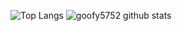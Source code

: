 ![Top Langs](https://github-readme-stats.vercel.app/api/top-langs/?username=goofy5752)
![goofy5752 github stats](https://github-readme-stats.vercel.app/api?username=goofy5752&show_icons=true&hide_border=true&layout=compact)
